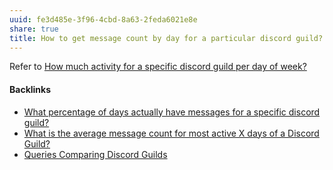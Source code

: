 ```yaml
---
uuid: fe3d485e-3f96-4cbd-8a63-2feda6021e8e
share: true
title: How to get message count by day for a particular discord guild?
---
```

Refer to [How much activity for a specific discord guild per day of week?](../7cd7bef3-c7ca-4d80-b02b-ba6552b6087c)


#### Backlinks

* [What percentage of days actually have messages for a specific discord guild?](/3fb84a3c-742b-423a-a881-d5b46fd82a28)
* [What is the average message count for most active X days of a Discord Guild?](/9a9414ed-c3bd-433e-bb5b-4732aff405a0)
* [Queries Comparing Discord Guilds](/0c4bbdac-febf-4e8e-861f-c36ef88a71c9)